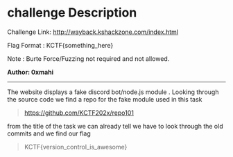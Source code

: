 # challenge Description

Challenge Link: http://wayback.kshackzone.com/index.html

Flag Format : KCTF{something_here}

Note : Burte Force/Fuzzing not required and not allowed.

**Author: 0xmahi**

-----------------------------------------------------------

The website displays a fake discord bot/node.js module .
Looking through the source code we find a repo for the fake module used in this task

> https://github.com/KCTF202x/repo101

from the title of the task we can already tell we have to look through the old commits and we find our flag

> KCTF{version_control_is_awesome}

